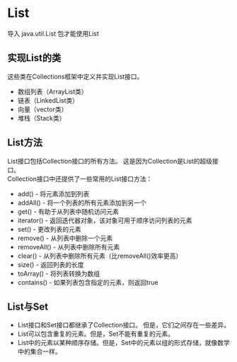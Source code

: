 # List
导入 java.util.List 包才能使用List  
## 实现List的类
这些类在Collections框架中定义并实现List接口。  
- 数组列表（ArrayList类）
- 链表（LinkedList类）
- 向量（vector类）
- 堆栈（Stack类）
## List方法
List接口包括Collection接口的所有方法。 这是因为Collection是List的超级接口。  
Collection接口中还提供了一些常用的List接口方法：  
- add() - 将元素添加到列表
- addAll() - 将一个列表的所有元素添加到另一个
- get() - 有助于从列表中随机访问元素
- iterator() - 返回迭代器对象，该对象可用于顺序访问列表的元素
- set() - 更改列表的元素
- remove() - 从列表中删除一个元素
- removeAll() - 从列表中删除所有元素
- clear() - 从列表中删除所有元素（比removeAll()效率更高）
- size() - 返回列表的长度
- toArray() - 将列表转换为数组
- contains() -  如果列表包含指定的元素，则返回true
## List与Set
- List接口和Set接口都继承了Collection接口。 但是，它们之间存在一些差异。
- List可以包含重复的元素。但是，Set不能有重复的元素。
- List中的元素以某种顺序存储。但是，Set中的元素以组的形式存储，就像数学中的集合一样。

